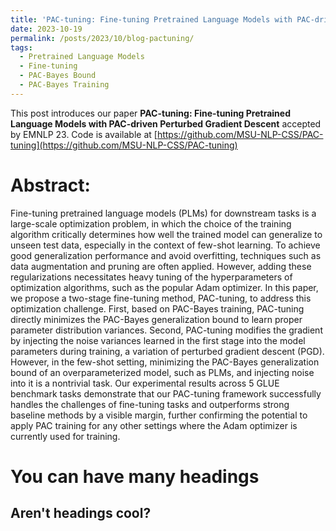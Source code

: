 ```yaml
---
title: 'PAC-tuning: Fine-tuning Pretrained Language Models with PAC-driven Perturbed Gradient Descent'
date: 2023-10-19
permalink: /posts/2023/10/blog-pactuning/
tags:
  - Pretrained Language Models
  - Fine-tuning
  - PAC-Bayes Bound
  - PAC-Bayes Training
---
```


This post introduces our paper **PAC-tuning: Fine-tuning Pretrained Language Models with PAC-driven Perturbed Gradient Descent** accepted by EMNLP 23. Code is available at [https://github.com/MSU-NLP-CSS/PAC-tuning](https://github.com/MSU-NLP-CSS/PAC-tuning)

Abstract: 
======
Fine-tuning pretrained language models (PLMs) for downstream tasks is a large-scale optimization problem, in which the choice of the training algorithm critically determines how well the trained model can generalize to unseen test data, especially in the context of few-shot learning. To achieve good generalization performance and avoid overfitting, techniques such as data augmentation and pruning are often applied. However, adding these regularizations necessitates heavy tuning of the hyperparameters of optimization algorithms, such as the popular Adam optimizer. In this paper, we propose a two-stage fine-tuning method, PAC-tuning, to address this optimization challenge. First, based on PAC-Bayes training, PAC-tuning directly minimizes the PAC-Bayes generalization bound to learn proper parameter distribution variances. Second, PAC-tuning modifies the gradient by injecting the noise variances learned in the first stage into the model parameters during training, a variation of perturbed gradient descent (PGD). However, in the few-shot setting, minimizing the PAC-Bayes generalization bound of an overparameterized model, such as PLMs, and injecting noise into it is a nontrivial task. Our experimental results across 5 GLUE benchmark tasks demonstrate that our PAC-tuning framework successfully handles the challenges of fine-tuning tasks and outperforms strong baseline methods by a visible margin, further confirming the potential to apply PAC training for any other settings where the Adam optimizer is currently used for training.

You can have many headings
======

Aren't headings cool?
------
